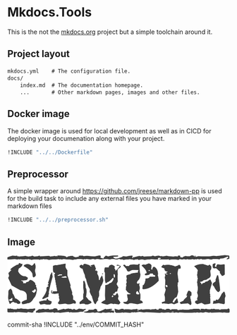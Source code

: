 # Mkdocs.Tools

This is the not the [mkdocs.org](https://www.mkdocs.org) project but a simple toolchain around it.

## Project layout

    mkdocs.yml    # The configuration file.
    docs/
        index.md  # The documentation homepage.
        ...       # Other markdown pages, images and other files.

## Docker image

The docker image is used for local development as well as in CICD for deploying your documenation along with your project.

```dockerfile
!INCLUDE "../../Dockerfile"
```

## Preprocessor

A simple wrapper around https://github.com/jreese/markdown-pp is used for the build task to include any external files you have marked in your markdown files

```bash
!INCLUDE "../../preprocessor.sh"
```

## Image
![Alt tag for sample image](img/sample.png "Title for image")

commit-sha
!INCLUDE "../env/COMMIT_HASH"
